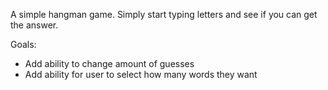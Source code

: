 A simple hangman game. Simply start typing letters and see if you can get the answer.

Goals:

-   Add ability to change amount of guesses
-   Add ability for user to select how many words they want
